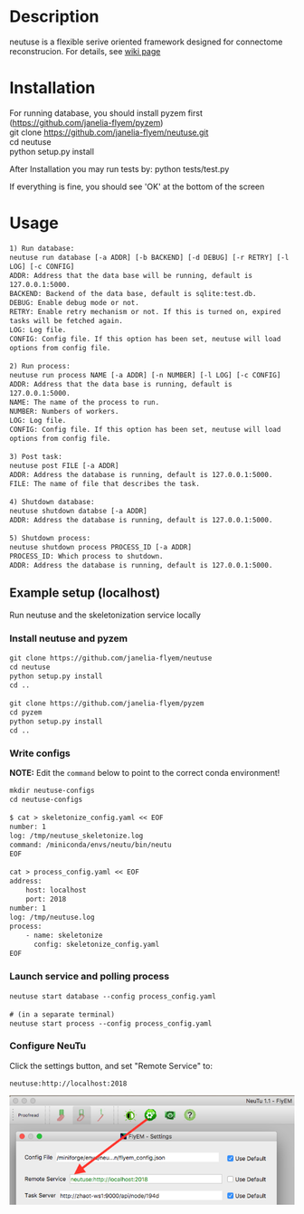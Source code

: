 # Description

neutuse is a flexible serive oriented framework designed for connectome reconstrucion. 
For details, see [wiki page](https://github.com/ephemera2015/neutuse/wiki)  

# Installation

For running database, you should install pyzem first (https://github.com/janelia-flyem/pyzem)  
git clone https://github.com/janelia-flyem/neutuse.git   
cd neutuse   
python setup.py install

After Installation you may run tests by:
python tests/test.py

If everything is fine, you should see 'OK' at the bottom of the screen
# Usage
    1) Run database:
    neutuse run database [-a ADDR] [-b BACKEND] [-d DEBUG] [-r RETRY] [-l LOG] [-c CONFIG]
    ADDR: Address that the data base will be running, default is 127.0.0.1:5000.
    BACKEND: Backend of the data base, default is sqlite:test.db.
    DEBUG: Enable debug mode or not.
    RETRY: Enable retry mechanism or not. If this is turned on, expired tasks will be fetched again.
    LOG: Log file.
    CONFIG: Config file. If this option has been set, neutuse will load options from config file. 
    
    2) Run process:
    neutuse run process NAME [-a ADDR] [-n NUMBER] [-l LOG] [-c CONFIG]
    ADDR: Address that the data base is running, default is 127.0.0.1:5000.
    NAME: The name of the process to run.
    NUMBER: Numbers of workers.
    LOG: Log file.
    CONFIG: Config file. If this option has been set, neutuse will load options from config file.
    
    3) Post task:
    neutuse post FILE [-a ADDR]
    ADDR: Address the database is running, default is 127.0.0.1:5000.
    FILE: The name of file that describes the task.
    
    4) Shutdown database:
    neutuse shutdown databse [-a ADDR]
    ADDR: Address the database is running, default is 127.0.0.1:5000.
    
    5) Shutdown process:
    neutuse shutdown process PROCESS_ID [-a ADDR]
    PROCESS_ID: Which process to shutdown.
    ADDR: Address the database is running, default is 127.0.0.1:5000.
    

## Example setup (localhost)

Run neutuse and the skeletonization service locally

### Install neutuse and pyzem

```
git clone https://github.com/janelia-flyem/neutuse
cd neutuse
python setup.py install
cd ..

git clone https://github.com/janelia-flyem/pyzem
cd pyzem
python setup.py install
cd ..
```

### Write configs

**NOTE:** Edit the `command` below to point to the correct conda environment! 

```
mkdir neutuse-configs
cd neutuse-configs

$ cat > skeletonize_config.yaml << EOF
number: 1
log: /tmp/neutuse_skeletonize.log
command: /miniconda/envs/neutu/bin/neutu
EOF

cat > process_config.yaml << EOF
address:
    host: localhost
    port: 2018
number: 1
log: /tmp/neutuse.log
process:
    - name: skeletonize
      config: skeletonize_config.yaml
EOF
```

### Launch service and polling process

```
neutuse start database --config process_config.yaml

# (in a separate terminal)
neutuse start process --config process_config.yaml
```

### Configure NeuTu

Click the settings button, and set "Remote Service" to:

```
neutuse:http://localhost:2018
```

![settings-screenshot](docs/settings-screenshot.png)
